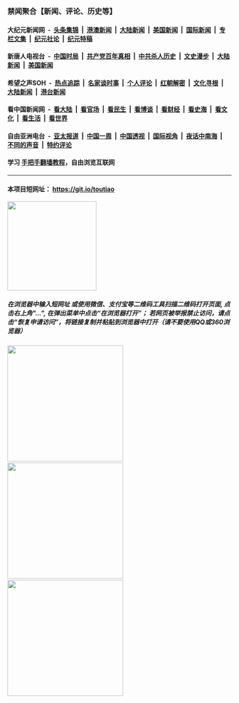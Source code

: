 ### 禁闻聚合【新闻、评论、历史等】

#### 大纪元新闻网 &nbsp;-&nbsp; [头条集锦](indexes/E头条集锦.md?t=02130822) &nbsp;|&nbsp; [港澳新闻](indexes/E港澳新闻.md?t=02130822)  &nbsp;|&nbsp; [大陆新闻](indexes/E大陆新闻.md?t=02130822) &nbsp;|&nbsp; [美国新闻](indexes/E美国新闻.md?t=02130822) &nbsp;|&nbsp; [国际新闻](indexes/E国际新闻.md?t=02130822) &nbsp;|&nbsp; [专栏文集](indexes/E专栏文集.md?t=02130822) &nbsp;|&nbsp; [纪元社论](indexes/E纪元社论.md?t=02130822) &nbsp;|&nbsp; [纪元特稿](indexes/E纪元特稿.md?t=02130822) 

#### 新唐人电视台 &nbsp;-&nbsp; [中国时局](indexes/N中国时局.md?t=02130822) &nbsp;|&nbsp; [共产党百年真相](indexes/N共产党百年真相.md?t=02130822) &nbsp;|&nbsp; [中共杀人历史](indexes/N中共杀人历史.md?t=02130822) &nbsp;|&nbsp; [文史漫步](indexes/N文史漫步.md?t=02130822) &nbsp;|&nbsp; [大陆新闻](indexes/N大陆新闻.md?t=02130822) &nbsp;|&nbsp; [美国新闻](indexes/N美国新闻.md?t=02130822)

#### 希望之声SOH &nbsp;-&nbsp; [热点追踪](indexes/H热点追踪.md?t=02130822) &nbsp;|&nbsp; [名家谈时事](indexes/H名家谈时事.md?t=02130822) &nbsp;|&nbsp; [个人评论](indexes/H个人评论.md?t=02130822)  &nbsp;|&nbsp; [红朝解密](indexes/H红朝解密.md?t=02130822) &nbsp;|&nbsp; [文化寻根](indexes/H文化寻根.md?t=02130822) &nbsp;|&nbsp; [大陆新闻](indexes/H大陆新闻.md?t=02130822) &nbsp;|&nbsp; [港台新闻](indexes/H港台新闻.md?t=02130822)

#### 看中国新闻网 &nbsp;-&nbsp; [看大陆](indexes/S看大陆.md?t=02130822) &nbsp;|&nbsp; [看官场](indexes/S看官场.md?t=02130822) &nbsp;|&nbsp; [看民生](indexes/S看民生.md?t=02130822)  &nbsp;|&nbsp; [看博谈](indexes/S看博谈.md?t=02130822) &nbsp;|&nbsp; [看财经](indexes/S看财经.md?t=02130822) &nbsp;|&nbsp; [看史海](indexes/S看史海.md?t=02130822) &nbsp;|&nbsp; [看文化](indexes/S看文化.md?t=02130822) &nbsp;|&nbsp; [看生活](indexes/S看生活.md?t=02130822) &nbsp;|&nbsp; [看世界](indexes/S看世界.md?t=02130822)

#### 自由亚洲电台 &nbsp;-&nbsp; [亚太报道](indexes/R亚太报道.md?t=02130822) &nbsp;|&nbsp; [中国一周](indexes/R中国一周.md?t=02130822) &nbsp;|&nbsp; [中国透视](indexes/R中国透视.md?t=02130822)  &nbsp;|&nbsp; [国际视角](indexes/R国际视角.md?t=02130822) &nbsp;|&nbsp; [夜话中南海](indexes/R夜话中南海.md?t=02130822) &nbsp;|&nbsp; [不同的声音](indexes/R不同的声音.md?t=02130822) &nbsp;|&nbsp; [特约评论](indexes/R特约评论.md?t=02130822)

#### 学习 [手把手翻墙教程](https://github.com/gfw-breaker/guides/wiki)，自由浏览互联网

----

#### 本项目短网址： https://git.io/toutiao
<img src="https://raw.githubusercontent.com/gfw-breaker/banned-news/master/scripts/img/qr.png" width="200px"/>  

##### 在浏览器中输入短网址 或使用微信、支付宝等二维码工具扫描二维码打开页面, 点击右上角"...", 在弹出菜单中点击“在浏览器打开”； 若网页被举报禁止访问，请点击“恢复申请访问”，将链接复制并粘贴到浏览器中打开（请不要使用QQ或360浏览器）

<img src="https://raw.githubusercontent.com/gfw-breaker/banned-news/master/scripts/img/1.png" width="260px"/> &nbsp; <img src="https://raw.githubusercontent.com/gfw-breaker/banned-news/master/scripts/img/2.png" width="260px"/> &nbsp; <img src="https://raw.githubusercontent.com/gfw-breaker/banned-news/master/scripts/img/3.png" width="260px"/>
